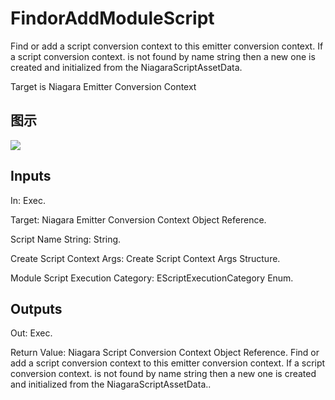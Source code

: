 # FindorAddModuleScript

Find or add a script conversion context to this emitter conversion context. If a script conversion context. is not found by name string then a new one is created and initialized from the NiagaraScriptAssetData.

Target is Niagara Emitter Conversion Context

## 图示

![]($-20221218-19014257.png)

## Inputs

In: Exec.

Target: Niagara Emitter Conversion Context Object Reference.

Script Name String: String.

Create Script Context Args: Create Script Context Args Structure.

Module Script Execution Category: EScriptExecutionCategory Enum.  

## Outputs

Out: Exec.

Return Value: Niagara Script Conversion Context Object Reference. Find or add a script conversion context to this emitter conversion context. If a script conversion context. is not found by name string then a new one is created and initialized from the NiagaraScriptAssetData..

